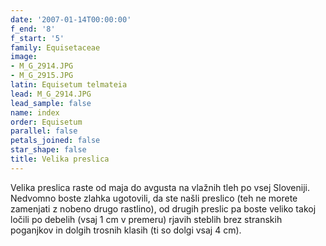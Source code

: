 ```yaml
---
date: '2007-01-14T00:00:00'
f_end: '8'
f_start: '5'
family: Equisetaceae
image:
- M_G_2914.JPG
- M_G_2915.JPG
latin: Equisetum telmateia
lead: M_G_2914.JPG
lead_sample: false
name: index
order: Equisetum
parallel: false
petals_joined: false
star_shape: false
title: Velika preslica
---
```

Velika preslica raste od maja do avgusta na vlažnih tleh po vsej Sloveniji. Nedvomno boste zlahka ugotovili, da ste našli preslico (teh ne morete zamenjati z nobeno drugo rastlino), od drugih preslic pa boste veliko takoj ločili po debelih (vsaj 1 cm v premeru) rjavih steblih brez stranskih poganjkov in dolgih trosnih klasih (ti so dolgi vsaj 4 cm).

